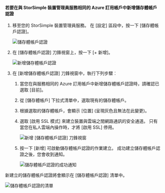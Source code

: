 <!--author=alkohli last changed: 01/20/17-->


#### <a name="to-add-a-storage-account-credential-in-the-same-azure-subscription-as-the-storsimple-device-manager-service"></a>若要在與 StorSimple 裝置管理員服務相同的 Azure 訂用帳戶中新增儲存體帳戶認證

1. 移至您的 StorSimple 裝置管理員服務。 在 [設定] 區段中，按一下 [儲存體帳戶認證]。

    ![儲存體帳戶認證](./media/storsimple-8000-configure-new-storage-account-u2/createnewstorageacct1.png)

2. 在 [儲存體帳戶認證] 刀鋒視窗上，按一下 [+ 新增]。

    ![新增儲存體帳戶認證](./media/storsimple-8000-configure-new-storage-account-u2/createnewstorageacct2.png)

3. 在 [新增儲存體帳戶認證] 刀鋒視窗中，執行下列步驟︰

    1. 當您在與服務相同的 Azure 訂用帳戶中新增儲存體帳戶認證時，請確認已選取 [目前]。

    2. 從 [儲存體帳戶] 下拉式清單中，選取現有的儲存體帳戶。

    3. 根據選取的儲存體帳戶，會顯示 [位置] (呈現灰色且無法在此變更)。

    4. 選取 [啟用 SSL 模式]  來建立裝置與雲端之間網路通訊的安全通道。 只有當您在私人雲端內操作時，才將 [啟用 SSL] 停用。

        ![新增 [儲存體帳戶認證] 刀鋒視窗](./media/storsimple-8000-configure-new-storage-account-u2/createnewstorageacct3.png)

    5. 按一下 [新增] 可啟動儲存體帳戶認證的作業建立。 成功建立儲存體帳戶認證之後，您會收到通知。

        ![儲存體帳戶認證的成功通知](./media/storsimple-8000-configure-new-storage-account-u2/createnewstorageacct5.png)

新建立的儲存體帳戶認證將會顯示在 [儲存體帳戶認證] 清單中。

![儲存體帳戶認證的清單](./media/storsimple-8000-configure-new-storage-account-u2/createnewstorageacct6.png)

